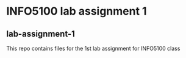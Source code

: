 # INFO5100 lab assignment 1

## lab-assignment-1

This repo contains files for the 1st lab assignment for INFO5100 class
